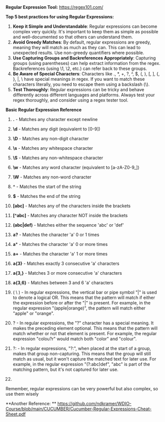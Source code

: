 **Regular Expression Tool:**  https://regex101.com/



**Top 5 best practices for using Regular Expressions:**
1. **Keep it Simple and Understandable**: Regular expressions can become complex very quickly. It's important to keep them as simple as possible and well-documented so that others can understand them.
2. **Avoid Greedy Matches**: By default, regular expressions are greedy, meaning they will match as much as they can. This can lead to unexpected results. Use non-greedy quantifiers where possible.
3. **Use Capturing Groups and Backreferences Appropriately**: Capturing groups (using parentheses) can help extract information from the regex. Backreferences (using \1, \2, etc.) can refer back to these groups.
4. **Be Aware of Special Characters**: Characters like ., *, +, ?, ^, $, (, ), [, ], {, }, |, \ have special meanings in regex. If you want to match these characters literally, you need to escape them using a backslash (\\).
5. **Test Thoroughly**: Regular expressions can be tricky and behave differently across different languages and platforms. Always test your regex thoroughly, and consider using a regex tester tool.



**Basic Regular Expression Reference**

1. **.** - Matches any character except newline
2. **\d** - Matches any digit (equivalent to [0-9])
3. **\D** - Matches any non-digit character
4. **\s** - Matches any whitespace character
5. **\S** - Matches any non-whitespace character
6. **\w** - Matches any word character (equivalent to [a-zA-Z0-9_])
7. **\W** - Matches any non-word character
8. **^** - Matches the start of the string
9. **$** - Matches the end of the string
10. **[abc]** - Matches any of the characters inside the brackets
11. **[^abc]** - Matches any character NOT inside the brackets
12. **(abc|def)** - Matches either the sequence 'abc' or 'def'
13. **a?** - Matches the character 'a' 0 or 1 times
14. **a*** - Matches the character 'a' 0 or more times
15. **a+** - Matches the character 'a' 1 or more times
16. **a{3}** - Matches exactly 3 consecutive 'a' characters
17. **a{3,}** - Matches 3 or more consecutive 'a' characters
18. **a{3,6}** - Matches between 3 and 6 'a' characters
19. ( \ ) -  In regular expressions, the vertical bar or pipe symbol "|" is used to denote a logical OR. This means that the pattern will match if either the expression before or after the "|" is present.
For example, in the regular expression "(apple|orange)", the pattern will match either "apple" or "orange".

21. ? - In regular expressions, the "?" character has a special meaning. It makes the preceding element optional. This means that the pattern will match whether or not that element is present. For example, the regular expression "colou?r" would match both "color" and "colour".
22. ?: - In regular expressions, "?:", when placed at the start of a group, makes that group non-capturing. This means that the group will still match as usual, but it won't capture the matched text for later use. For example, in the regular expression "(?:abc)def", "abc" is part of the matching pattern, but it's not captured for later use.
23. 
Remember, regular expressions can be very powerful but also complex, so use them wisely

**Another Reference: ** https://github.com/ndkramer/WDIO-Course/blob/main/CUCUMBER/Cucumber-Regular-Expressions-Cheat-Sheet.pdf

